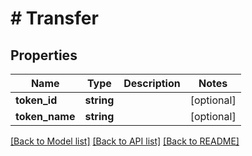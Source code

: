 # # Transfer

## Properties

Name | Type | Description | Notes
------------ | ------------- | ------------- | -------------
**token_id** | **string** |  | [optional]
**token_name** | **string** |  | [optional]

[[Back to Model list]](../../README.md#models) [[Back to API list]](../../README.md#endpoints) [[Back to README]](../../README.md)
